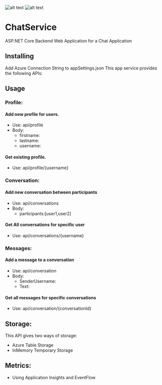 ![alt text](https://aam75.visualstudio.com/ChatService_GitHub/_apis/build/status/GitHub%20MasterBuild)
![alt text](https://aam75.vsrm.visualstudio.com/_apis/public/Release/badge/e3016cd0-189a-4aca-8603-e3b3bacfb83c/1/1)

# ChatService
ASP.NET Core Backend Web Application for a Chat Application
## Installing
Add Azure Connection String to appSettings.json
This app service provides the following APIs:
## Usage
### Profile:
#### Add new profile for users.
* Use: api/profile 
* Body: 
  * firstname:
  * lastname:
  * username:

#### Get existing profile.
* Use: api/profile/{username}



### Conversation:
#### Add new conversation between participants
* Use: api/conversations
* Body: 
  * participants:[user1,user2]

#### Get All conversations for specific user
* Use: api/conversations/{username}



### Messages:
#### Add a message to a conversation
* Use: api/conversation
* Body: 
  * SenderUsername:
  * Text:

#### Get all messages for specific conversations
* Use: api/conversation/{conversationId}

## Storage:
This API gives two ways of storage:
* Azure Table Storage
* InMemory Temporary Storage

## Metrics:
* Using Application Insights and EventFlow

